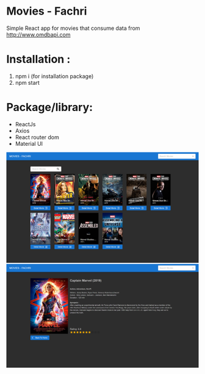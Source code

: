 # Movies - Fachri
Simple React app for movies that consume data from http://www.omdbapi.com

Installation :
=================================
1. npm i (for installation package)
2. npm start

Package/library:
=================================
- ReactJs
- Axios
- React router dom
- Material UI

![](previewOne.png)
![](previewTwo.png)
